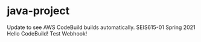 # java-project
Update to see AWS CodeBuild builds automatically.
SEIS615-01 Spring 2021 Hello CodeBuild! Test Webhook!
